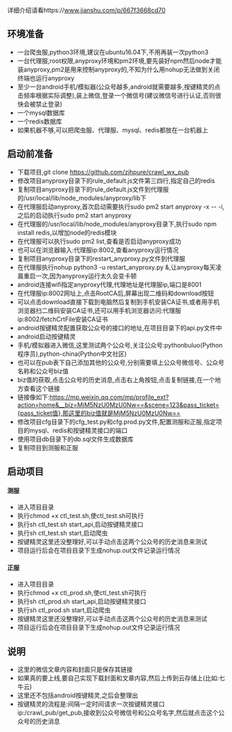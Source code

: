 详细介绍请看https://www.jianshu.com/p/667f3668cd70


## 环境准备
+ 一台爬虫服,python3环境,建议在ubuntu16.04下,不用再装一次python3
+ 一台代理服,root权限,anyproxy环境和pm2环境,要先装好npm然后node才能装anyproxy,pm2是用来控制anyproxy的,不知为什么用nohup无法做到关闭终端也运行anyproxy
+ 至少一台android手机/模拟器(公众号越多,android就需要越多,按键精灵的点击频率根据实际调整),装上微信,登录一个微信号(建议微信号进行认证,否则很快会被禁止登录)
+ 一个mysql数据库
+ 一个redis数据库
+ 如果机器不够,可以把爬虫服、代理服、mysql、redis都放在一台机器上


## 启动前准备
+ 下载项目,git clone https://github.com/zjhpure/crawl_wx_pub
+ 修改项目anyproxy目录下的rule_default.js文件第三四行,指定自己的redis
+ 复制项目anyproxy目录下的rule_default.js文件到代理服的/usr/local/lib/node_modules/anyproxy/lib下
+ 在代理服启动anyproxy,首次启动需要执行sudo pm2 start anyproxy -x -- -i,之后的启动执行sudo pm2 start anyproxy
+ 在代理服的/usr/local/lib/node_modules/anyproxy目录下,执行sudo npm install redis,以增加node的redis模块
+ 在代理服可以执行sudo pm2 list,查看是否启动anyproxy成功
+ 也可以在浏览器输入:代理服ip:8002,查看anyproxy运行情况
+ 复制项目anyproxy目录下的restart_anyproxy.py文件到代理服
+ 在代理服执行nohup python3 -u restart_anyproxy.py &,让anyproxy每天凌晨重启一次,因为anyproxy运行太久会变卡顿
+ android连接wifi指定anyproxy代理,代理地址是代理服ip,端口是8001
+ 在代理服ip:8002网址上,点击RootCA后,屏幕出现二维码和download按钮
+ 可以点击download直接下载到电脑然后复制到手机安装CA证书,或者用手机浏览器扫二维码安装CA证书,还可以用手机浏览器访问:代理服ip:8002/fetchCrtFile安装CA证书
+ android按键精灵配置获取公众号的接口的地址,在项目目录下的api.py文件中
+ android启动按键精灵
+ 手机/模拟器进入微信,这里测试两个公众号,关注公众号:pythonbuluo(Python程序员),python-china(Python中文社区)
+ 也可以在pub表下自己添加其他的公众号,分别需要填上公众号微信号、公众号名称和公众号biz值
+ biz值的获取,点击公众号的历史消息,点击右上角按钮,点击复制链接,在一个地方查看这个链接
+ 链接像如下:https://mp.weixin.qq.com/mp/profile_ext?action=home&__biz=MjM5NzU0MzU0Nw==&scene=123&pass_ticket={pass_ticket值},那这里的biz值就是MjM5NzU0MzU0Nw==
+ 修改项目cfg目录下的cfg_test.py和cfg.prod.py文件,配置测服和正服,指定项目的mysql、redis和按键精灵接口的端口
+ 使用项目db目录下的db.sql文件生成数据库
+ 复制项目到测服和正服


## 启动项目

#### 测服
+ 进入项目目录
+ 执行chmod +x ctl_test.sh,使ctl_test.sh可执行
+ 执行sh ctl_test.sh start_api,启动按键精灵接口
+ 执行sh ctl_test.sh start,启动爬虫
+ 按键精灵这里还没整理好,可以手动点击这两个公众号的历史消息来测试
+ 项目运行后会在项目目录下生成nohup.out文件记录运行情况

#### 正服
+ 进入项目目录
+ 执行chmod +x ctl_prod.sh,使ctl_test.sh可执行
+ 执行sh ctl_prod.sh start_api,启动按键精灵接口
+ 执行sh ctl_prod.sh start,启动爬虫
+ 按键精灵这里还没整理好,可以手动点击这两个公众号的历史消息来测试
+ 项目运行后会在项目目录下生成nohup.out文件记录运行情况

## 说明
+ 这里的微信文章内容和封面只是保存其链接
+ 如果真的要上线,要自己实现下载封面和文章内容,然后上传到云存储上(比如:七牛云)
+ 这里还不包括android按键精灵,之后会整理出
+ 按键精灵的流程是:间隔一定时间请求一次按键精灵接口ip:/crawl_pub/get_pub,接收到公众号微信号和公众号名字,然后就点击这个公众号的历史消息
